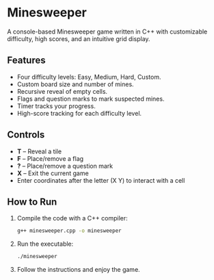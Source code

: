 # Minesweeper

A console-based Minesweeper game written in C++ with customizable difficulty, high scores, and an intuitive grid display.

## Features

* Four difficulty levels: Easy, Medium, Hard, Custom.
* Custom board size and number of mines.
* Recursive reveal of empty cells.
* Flags and question marks to mark suspected mines.
* Timer tracks your progress.
* High-score tracking for each difficulty level.

## Controls

* **T** – Reveal a tile
* **F** – Place/remove a flag
* **?** – Place/remove a question mark
* **X** – Exit the current game
* Enter coordinates after the letter (X Y) to interact with a cell

## How to Run

1. Compile the code with a C++ compiler:

   ```bash
   g++ minesweeper.cpp -o minesweeper
   ```
2. Run the executable:

   ```bash
   ./minesweeper
   ```
3. Follow the instructions and enjoy the game.

